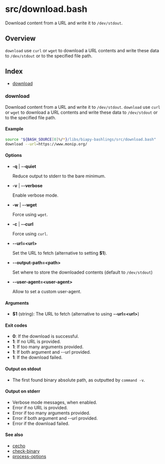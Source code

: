 # src/download.bash

Download content from a URL and write it to `/dev/stdout`.

## Overview

`download` use `curl` or `wget` to download a URL contents and write
these data to `/dev/stdout` or to the specified file path.

## Index

* [download](#download)

### download

Download content from a URL and write it to `/dev/stdout`.
`download` use `curl` or `wget` to download a URL contents and write
these data to `/dev/stdout` or to the specified file path.

#### Example

```bash
source "${BASH_SOURCE[0]%/*}/libs/biapy-bashlings/src/download.bash"
download --url=https://www.monip.org/
```

#### Options

* **-q** | **--quiet**

  Reduce output to stderr to the bare minimum.

* **-v** | **--verbose**

  Enable verbose mode.

* **-w** | **--wget**

  Force using `wget`.

* **-c** | **--curl**

  Force using `curl`.

* **--url=\<url\>**

  Set the URL to fetch (alternative to setting **$1**).

* **--output-path=\<path\>**

  Set where to store the downloaded contents (default to `/dev/stdout`)

* **--user-agent=\<user-agent\>**

  Allow to set a custom user-agent.

#### Arguments

* **$1** (string): The URL to fetch (alternative to using **--url=\<url\>**)

#### Exit codes

* **0**: If the download is successful.
* **1**: If no URL is provided.
* **1**: If too many arguments provided.
* **1**: If both argument and --url provided.
* **1**: If the download failed.

#### Output on stdout

* The first found binary absolute path, as outputted by `command -v`.

#### Output on stderr

* Verbose mode messages, when enabled.
* Error if no URL is provided.
* Error if too many arguments provided.
* Error if both argument and --url provided.
* Error if the download failed.

#### See also

* [cecho](./cecho.md#cecho)
* [check-binary](./check-binary.md#check-binary)
* [process-options](./process-options.md#process-options)

